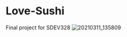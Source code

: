 # Love-Sushi
Final project for SDEV328
![20210311_135809](https://user-images.githubusercontent.com/72149509/110860943-462a6c00-8272-11eb-8970-336641914808.jpg)
